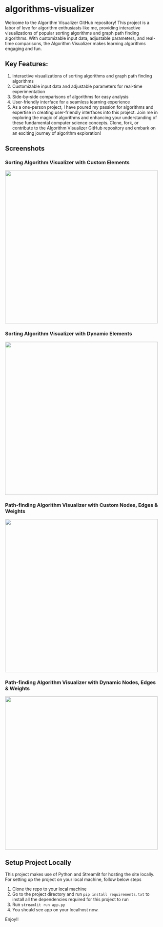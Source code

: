 # algorithms-visualizer

Welcome to the Algorithm Visualizer GitHub repository! 
This project is a labor of love for algorithm enthusiasts like me, providing interactive visualizations of popular sorting algorithms and graph path finding algorithms. 
With customizable input data, adjustable parameters, and real-time comparisons, the Algorithm Visualizer makes learning algorithms engaging and fun.

## Key Features:
1. Interactive visualizations of sorting algorithms and graph path finding algorithms
2. Customizable input data and adjustable parameters for real-time experimentation
3. Side-by-side comparisons of algorithms for easy analysis
4. User-friendly interface for a seamless learning experience
5. As a one-person project, I have poured my passion for algorithms and expertise in creating user-friendly interfaces into this project. Join me in exploring the magic of algorithms and enhancing your understanding of these fundamental computer science concepts. Clone, fork, or contribute to the Algorithm Visualizer GitHub repository and embark on an exciting journey of algorithm exploration!

## Screenshots

### Sorting Algorithm Visualizer with Custom Elements
<img src="https://github.com/Siddgh/algorithms-visualizer/blob/main/assets/sorting_dynamicinput.gif" width="500">

### Sorting Algorithm Visualizer with Dynamic Elements
<img src="https://github.com/Siddgh/algorithms-visualizer/blob/main/assets/sorting_custominput.gif" width="500">

### Path-finding Algorithm Visualizer with Custom Nodes, Edges & Weights
<img src="https://github.com/Siddgh/algorithms-visualizer/blob/main/assets/pathfinding_custominput.gif" width="500">

### Path-finding Algorithm Visualizer with Dynamic Nodes, Edges & Weights
<img src="https://github.com/Siddgh/algorithms-visualizer/blob/main/assets/pathfinding_dynamicinput.gif" width="500">

## Setup Project Locally
This project makes use of Python and Streamlit for hosting the site locally.
For setting up the project on your local machine, follow below steps
1. Clone the repo to your local machine
2. Go to the project directory and run `pip install requirements.txt` to install all the dependencies required for this project to run
3. Run `streamlit run app.py`
4. You should see app on your localhost now.

Enjoy!!
